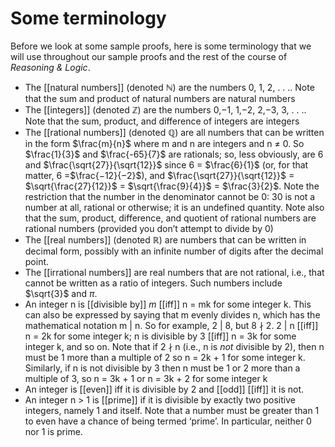 # Some terminology
Before we look at some sample proofs, here is some terminology that we will use throughout our sample proofs and the rest of the course of *Reasoning & Logic*.
- The [[natural numbers]] (denoted $\mathbb{N}$) are the numbers 0, 1, 2, . . .. Note that the sum and product of natural numbers are natural numbers
- The [[integers]] (denoted $\mathbb{Z}$) are the numbers 0,−1, 1,−2, 2,−3, 3, . . .. Note
that the sum, product, and difference of integers are integers
- The [[rational numbers]] (denoted $\mathbb{Q}$) are all numbers that can be written in the form $\frac{m}{n}$ where m and n are integers and n $\neq$ 0. So $\frac{1}{3}$ and $\frac{-65}{7}$ are rationals; so, less obviously, are 6 and $\frac{\sqrt{27}}{\sqrt{12}}$ since 6 = $\frac{6}{1}$ (or, for that matter, 6 =$\frac{−12}{−2}$), and $\frac{\sqrt{27}}{\sqrt{12}}$ = $\sqrt{\frac{27}{12}}$ = $\sqrt{\frac{9}{4}}$ = $\frac{3}{2}$. Note the restriction that the number in the denominator cannot be 0: 30 is not a number at all, rational or otherwise; it is an undefined quantity. Note also that the sum, product, difference, and quotient of rational numbers are rational numbers (provided you don’t attempt to divide by 0)
- The [[real numbers]] (denoted $\mathbb{R}$) are numbers that can be written in decimal form, possibly with an infinite number of digits after the decimal point. 
- The [[irrational numbers]] are real numbers that are not rational, i.e., that cannot be written as a ratio of integers. Such numbers include $\sqrt{3}$ and $\pi$.
- An integer n is [[divisible by]] *m* [[iff]] n = mk for some integer k. This can also be expressed by saying that m evenly divides n, which has the mathematical notation m | n. So for example, 2 | 8, but 8 ∤ 2. 2 | n [[iff]] n = 2k for some integer k; n is divisible by 3 [[iff]] n = 3k for some integer k, and so on. Note that if 2 ∤ n (i.e., n is *not* divisible by 2), then n must be 1 more than a multiple of 2 so n = 2k + 1 for some integer k. Similarly, if n is not divisible by 3 then n must be 1 or 2 more than a multiple of 3, so n = 3k + 1 or n = 3k + 2 for some integer k
- An integer is [[even]] iff it is divisible by 2 and [[odd]] [[iff]] it is not.
- An integer n > 1 is [[prime]] if it is divisible by exactly two positive integers, namely 1 and itself. Note that a number must be greater than 1 to even have a chance of being termed ‘prime’. In particular, neither 0 nor 1 is prime.
